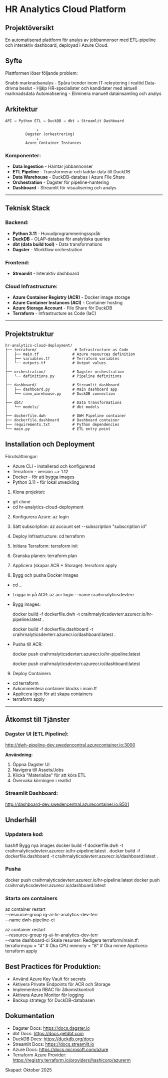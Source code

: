 # HR Analytics Cloud Platform 
## Projektöversikt
En automatiserad plattform för analys av jobbannonser med ETL-pipeline och interaktiv dashboard, deployad i Azure Cloud.

## Syfte
Plattformen löser följande problem:

Snabb marknadsanalys - Spåra trender inom IT-rekrytering i realtid
Data-drivna beslut - Hjälp HR-specialister och kandidater med aktuell marknadsdata
Automatisering - Eliminera manuell datainsamling och analys


## Arkitektur
```
API → Python ETL → DuckDB → dbt → Streamlit Dashboard
   
              ↓
         Dagster (orkestrering)
              ↓
         Azure Container Instances
```

### Komponenter:

- **Data Ingestion** - Hämtar jobbannonser 
- **ETL Pipeline** - Transformerar och laddar data till DuckDB
- **Data Warehouse** - DuckDB-databas i Azure File Share
- **Orchestration** - Dagster för pipeline-hantering
- **Dashboard** - Streamlit för visualisering och analys

---

## Teknisk Stack

### Backend:
- **Python 3.11** - Huvudprogrammeringsspråk
- **DuckDB** - OLAP-databas för analytiska queries
- **dbt (data build tool)** - Data transformations
- **Dagster** - Workflow orchestration

### Frontend:
- **Streamlit** - Interaktiv dashboard

### Cloud Infrastructure:
- **Azure Container Registry (ACR)** - Docker image storage
- **Azure Container Instances (ACI)** - Container hosting
- **Azure Storage Account** - File Share för DuckDB
- **Terraform** - Infrastructure as Code (IaC)

---

## Projektstruktur
```
hr-analytics-cloud-deployment/
├── terraform/                 # Infrastructure as Code
│   ├── main.tf               # Azure resources definition
│   ├── variables.tf          # Terraform variables
│   └── outputs.tf            # Output values
│
├── orchestration/            # Dagster orchestration
│   └── definitions.py        # Pipeline definitions
│
├── dashboard/                # Streamlit dashboard
│   ├── dashboard.py          # Main dashboard app
│   └── conn_warehouse.py     # DuckDB connection
│
├── dbt/                      # Data transformations
│   └── models/               # dbt models
│
├── dockerfile.dwh            # DWH Pipeline container
├── dockerfile.dashboard      # Dashboard container
├── requirements.txt          # Python dependencies
└── main.py                   # ETL entry point
```

## Installation och Deployment
Förutsättningar:

- Azure CLI - installerad och konfigurerad
- Terraform - version ~> 1.12
- Docker - för att bygga images
- Python 3.11 - för lokal utveckling

1. Klona projektet:
- git clone <repository-url>
- cd hr-analytics-cloud-deployment

2. Konfigurera Azure:
az login

3. Sätt subscription:
az account set --subscription "subscription id"

4. Deploy Infrastructure:
cd terraform

5. Initiera Terraform:
terraform init

6. Granska planen:
terraform plan

7. Applicera (skapar ACR + Storage): terraform apply

8. Bygg och pusha Docker Images
- cd ..

- Logga in på ACR: az acr login --name craihrnalyticsdevterr

- Bygg images:
  
  docker build -f dockerfile.dwh -t craihrnalyticsdevterr.azurecr.io/hr-pipeline:latest .
  
  docker build -f dockerfile.dashboard -t craihrnalyticsdevterr.azurecr.io/dashboard:latest .

- Pusha till ACR:

  docker push craihrnalyticsdevterr.azurecr.io/hr-pipeline:latest

  docker push craihrnalyticsdevterr.azurecr.io/dashboard:latest

9. Deploy Containers
- cd terraform
- Avkommentera container blocks i main.tf
- Applicera igen för att skapa containers
- terraform apply

---

## Åtkomst till Tjänster

### Dagster UI (ETL Pipeline):

http://dwh-pipeline-dev.swedencentral.azurecontainer.io:3000


**Användning:**
1. Öppna Dagster UI
2. Navigera till Assets/Jobs
3. Klicka "Materialize" för att köra ETL
4. Övervaka körningen i realtid

### Streamlit Dashboard:

http://dashboard-dev.swedencentral.azurecontainer.io:8501


## Underhåll
### Uppdatera kod:
bash# Bygg nya images
docker build -f dockerfile.dwh -t craihrnalyticsdevterr.azurecr.io/hr-pipeline:latest .
docker build -f dockerfile.dashboard -t craihrnalyticsdevterr.azurecr.io/dashboard:latest .

### Pusha
docker push craihrnalyticsdevterr.azurecr.io/hr-pipeline:latest
docker push craihrnalyticsdevterr.azurecr.io/dashboard:latest

### Starta om containers
az container restart \
  --resource-group rg-ai-hr-analytics-dev-terr \
  --name dwh-pipeline-ci

az container restart \
  --resource-group rg-ai-hr-analytics-dev-terr \
  --name dashboard-ci
Skala resurser:
Redigera terraform/main.tf:
terraformcpu    = "4"      # Öka CPU
memory = "8"      # Öka minne
Applicera:
terraform apply


## Best Practices för Produktion:

- Använd Azure Key Vault för secrets
- Aktivera Private Endpoints för ACR och Storage
- Implementera RBAC för åtkomstkontroll
- Aktivera Azure Monitor för logging
- Backup strategy för DuckDB-databasen

## Dokumentation

- Dagster Docs: https://docs.dagster.io
- dbt Docs: https://docs.getdbt.com
- DuckDB Docs: https://duckdb.org/docs
- Streamlit Docs: https://docs.streamlit.io
- Azure Docs: https://docs.microsoft.com/azure
- Terraform Azure Provider: https://registry.terraform.io/providers/hashicorp/azurerm


Skapad: Oktober 2025
